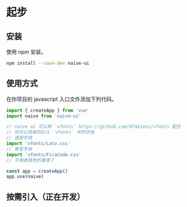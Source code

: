 <!--anchor:on-->
# 起步
## 安装
使用 npm 安装。

```bash
npm install --save-dev naive-ui
```

## 使用方式
在你项目的 javascript 入口文件添加下列代码。
```js
import { createApp } from 'vue'
import naive from 'naive-ui'

// naive ui 可以和 `vfonts` https://github.com/07akioni/vfonts 配合
// 你可以简单的引入 `vfonts` 中的字体
// 通用字体
import 'vfonts/Lato.css'
// 等宽字体
import 'vfonts/FiraCode.css'
// 不用做其他的事情了

const app = createApp()
app.use(naive)
```

## 按需引入（正在开发）